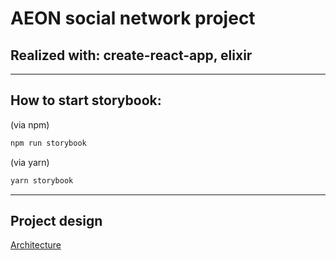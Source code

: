 # AEON social network project

## Realized with: **create-react-app**, **elixir**

---

## How to start storybook:

(via npm)

```bash
npm run storybook
```

(via yarn)

```bash
yarn storybook
```

---

## Project design

[Architecture](https://www.draw.io/#G1kiyNRO_p8a8hNIlMU2HwT5Ib4-m2HBOI)
